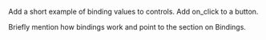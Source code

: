 Add a short example of binding values to controls.  Add on_click to a button.

Briefly mention how bindings work and point to the section on Bindings.
